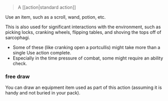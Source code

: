 > A [[action|standard action]]

Use an item, such as a scroll, wand, potion, etc.  

This is also used for significant interactions with the environment, such as picking locks, cranking wheels, flipping tables, and shoving the tops off of sarcophagi. 

* Some of these (like cranking open a portcullis) might take more than a single Use action complete. 
* Especially in the time pressure of combat, some might require an ability check.

### free draw

You can draw an equipment item used as part of this action (assuming it is handy and not buried in your pack).
